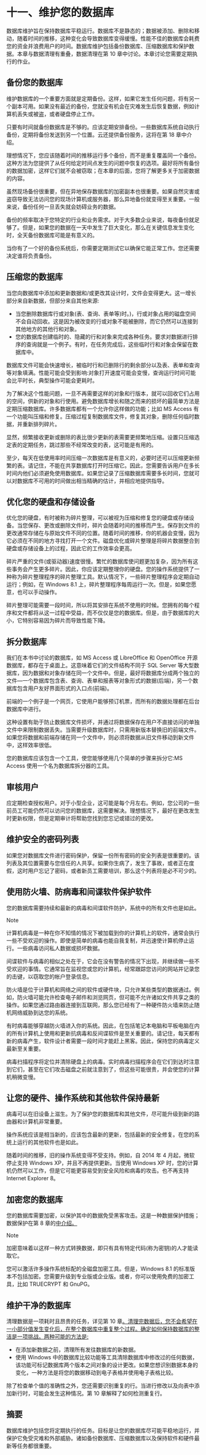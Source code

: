# 十一、维护您的数据库

数据库维护旨在保持数据库平稳运行。数据库不是静态的；数据被添加、删除和移动，随着时间的推移，这种变化会导致数据库变得缓慢。性能不佳的数据库会耗费您的资金并浪费用户的时间。数据库维护包括备份数据库、压缩数据库和保护数据。本章与数据清理有重叠，数据清理在第 10 章中讨论。本章讨论您需要定期执行的作业。

## 备份您的数据库

维护数据库的一个重要方面就是定期备份。这样，如果它发生任何问题，将有另一个副本可用。如果没有最近的备份，您就没有机会在灾难发生后恢复数据，例如计算机丢失或被盗，或者硬盘停止工作。

只要有时间就备份数据库是不够的。应该定期安排备份。一些数据库系统自动执行备份，定期将备份发送到另一个位置。云还提供备份服务，这将在第 18 章中介绍。

理想情况下，您应该随着时间的推移运行多个备份，而不是重复覆盖同一个备份。这种方法为您提供了从任何给定时间点发生的问题中恢复的选项。最好将所有备份的数据加密，这样它们就不会被窃取；在本章的后面，您将了解更多关于加密数据的内容。

虽然现场备份很重要，但在异地保存数据库的加密副本也很重要。如果自然灾害或盗窃导致无法访问您的现场计算机或服务器，那么异地备份就变得至关重要。一般来说，备份任何一旦丢失就会妨碍业务的数据。

备份的频率取决于您特定的行业和业务需求。对于大多数企业来说，每夜备份就足够了。但是，如果您的数据在一天中发生了巨大变化，那么在关键信息发生变化时，全天备份数据库可能是有意义的。

当你有了一个好的备份系统后，你需要定期测试它以确保它能正常工作。您还需要决定谁将负责备份。

## 压缩您的数据库

当您向数据库中添加和更新数据和/或更改其设计时，文件会变得更大。这一增长部分来自新数据，但部分来自其他来源:

*   当您删除数据库行或对象(表、查询、表单等)时。)，行或对象占用的磁盘空间不会自动回收。这是因为被改变的行或对象不能被删除，而它仍然可以连接到其他地方的其他行和对象。
*   您的数据库创建临时的、隐藏的行和对象来完成各种任务。要求对数据进行排序的查询就是一个例子。有时，在任务完成后，这些临时行和对象会保留在数据库中。

数据库文件可能会快速增长，被临时行和已删除行的剩余部分以及表、表单和查询等对象填满。性能可能会受到影响:对象打开速度可能会变慢，查询运行时间可能会比平时长，典型操作可能会更耗时。

为了解决这个性能问题，一旦不再需要这样的对象和行版本，就可以回收它们占用的空间，供新的对象和行使用。避免数据库增长和随之而来的损坏的最简单方法是定期压缩数据库。许多数据库都有一个允许你这样做的功能；比如 MS Access 有一个功能叫压缩和修复。压缩过程复制数据库文件，修复其对象，删除任何临时数据，并重新排列碎片。

显然，频繁接收更新或删除的表比很少更新的表需要更频繁地压缩。设置只压缩选定表的定期任务，跳过那些不经常改变的表，这可能是有用的。

至少，每天在低使用率时间压缩一次数据库是有意义的，必要时还可以压缩更新频繁的表。请记住，不能在共享数据库打开时压缩它。因此，您需要告诉用户在多长时间内他们必须避免使用数据库。如果您记录了压缩数据库需要多长时间，您就可以对数据库不可用的时间做出相当精确的估计，并相应地提供指导。

## 优化您的硬盘和存储设备

优化您的硬盘，有时被称为碎片整理，可以被视为压缩和修复您的硬盘或存储设备。当您保存、更改或删除文件时，碎片会随着时间的推移而产生。保存到文件的更改通常存储在与原始文件不同的位置。随着时间的推移，你的机器会变慢，因为它必须在不同的地方寻找打开一个文件。磁盘优化或碎片整理是将碎片数据整合到硬盘或存储设备上的过程，因此它的工作效率会更高。

碎片严重的文件(或驱动器)速度很慢。繁忙的数据库使问题更加复杂，因为所有这些事务会产生更多碎片。因此，你应该定期整理你的硬盘。您的操作系统提供了一种称为碎片整理程序的碎片整理工具。默认情况下，一些碎片整理程序会定期自动运行；例如，在 Windows 8.1 上，碎片整理程序每周运行一次。但是，如果您愿意，也可以手动操作。

碎片整理可能需要一段时间，所以将其安排在系统不使用的时候。您拥有的每个程序和文件都将从这一过程中受益，而不仅仅是您的数据库。但是，由于数据库的大小，它特别容易因为碎片而导致性能下降。

## 拆分数据库

我们在本书中讨论的数据库，如 MS Access 或 LibreOffice 和 OpenOffice 开源数据库，都存在于桌面上。这意味着它们的文件结构不同于 SQL Server 等大型数据库，因为数据和对象存储在同一个文件中。但是，最好将数据库分成两个独立的文件—一个数据库包含表、查询、表单和报表等对象形式的数据(后端)，另一个数据库包含用户友好界面形式的入口点(前端)。

前端的一个例子是一个网页，它使用户能够预订机票，而所有的数据处理都在后台数据库中进行。

这种设置有助于防止数据库文件损坏，并通过将数据保存在用户不直接访问的单独文件中来限制数据丢失。当需要升级数据库时，只需用新版本替换旧的前端文件。如果您将数据和前端存储在同一个文件中，则必须将数据从旧文件移动到新文件中，这样效率很低。

您的数据库应该包含一个工具，使您能够使用几个简单的步骤来拆分它:MS Access 使用一个名为数据库拆分器的工具。

## 审核用户

应定期检查授权用户。对于小型企业，这可能是每个月左右。例如，您公司的一些前员工可能仍然可以访问您的数据库，这需要解决。理想情况下，最好在更改发生时更新权限，但是定期审计将帮助您找到您忘记或错过的更改。

## 维护安全的密码列表

如果您对数据库文件进行密码保护，保留一份所有密码的安全列表是很重要的。该列表及其位置需要与您信任的人共享。如果你生病了，发生了事故，或者正在度假，这时用户忘记了密码，或者新员工需要培训，那么这个列表将是必不可少的。

## 使用防火墙、防病毒和间谍软件保护软件

您的数据库需要持续和最新的病毒和间谍软件防护，系统中的所有文件也是如此。

Note

计算机病毒是一种在你不知情的情况下被加载到你的计算机上的软件，通常会执行一些不受欢迎的操作。即使是简单的病毒也能自我复制，并迅速使计算机停止运行。一些病毒访问私人数据或损坏数据。

间谍软件与病毒的相似之处在于，它会在没有警告的情况下出现，并继续做一些不受欢迎的事情。它通常旨在监视您或您的计算机，经常跟踪您访问的网站并记录您的击键，以窃取您的帐户登录信息。

防火墙是位于计算机和网络之间的软件或硬件块，只允许某些类型的数据通过。例如，防火墙可能允许检查电子邮件和浏览网页，但可能不允许诸如文件共享之类的操作。如果您通过路由器连接到互联网，那么您已经有了一种硬件防火墙来防止随机网络威胁到达您的系统。

有时病毒能够穿越防火墙进入你的系统。因此，在包括笔记本电脑和平板电脑在内的所有计算机上使用和更新抗病毒和反间谍软件是至关重要的。请记住，每天都有新的病毒产生，软件设计者需要一段时间才能赶上黑客。因此，保持您的病毒定义最新至关重要。

病毒扫描程序将定位并清除硬盘上的病毒。实时病毒扫描程序会在它们到达时注意到它们，甚至在它们攻击磁盘之前就注意到了，但这些可能很贵，并会使您的计算机稍微变慢。

## 让您的硬件、操作系统和其他软件保持最新

病毒可以在旧设备上滋生。为了保护您的数据库和其他文件，尽可能升级到新的路由器和计算机非常重要。

操作系统应该是相当新的，应该包含最新的更新，包括最新的安全修复。在您的系统上运行的其他软件也是如此。

随着时间的推移，旧的操作系统变得不受支持。例如，自 2014 年 4 月起，微软停止支持 Windows XP，并且不再提供更新。当使用 Windows XP 时，您的计算机仍然可以工作，但是它可能更容易受到安全风险和病毒的攻击。也不再支持 Internet Explorer 8。

## 加密您的数据库

您的数据库需要加密，以保护其中的数据免受黑客攻击。这是一种数据保护措施；数据保护在第 8 章的[中介绍。](08.html)

Note

加密意味着以这样一种方式转换数据，即只有具有特定代码(称为密钥)的人才能读取它。

您可以激活许多操作系统标配的全磁盘加密工具。但是，Windows 8.1 的标准版本不包括加密。您需要升级到专业版或企业版。或者，你可以使用免费的加密工具，比如 TRUECRYPT 和 GnuPG。

## 维护干净的数据库

清理数据是一项耗时且昂贵的任务，详见第 10 章[。清理完数据后，您不会希望在一小部分值发生变化后，在整个数据库中重复整个过程。确定如何保持数据库的整洁是一项挑战。两种可能的方法是:](10.html)

*   在添加新数据之前，清理所有发往数据库的新数据。
*   使用 Windows 中的数据库比较功能等工具清除数据库中修改过的任何数据，该功能可标记数据库两个版本之间对象的设计更改。如果您想识别数据本身的变化，一种方法是将您的数据移动到电子表格并使用电子表格比较。

除了检查单个值的准确性之外，您还需要识别重复的行。当进行修改以及向表中添加新行时，可能会发生这种情况。第 10 章解释了如何检测重复行。

## 摘要

数据库维护包括您将定期执行的任务。目标是让您的数据库尽可能平稳地运行，并保护它免受灾难和外部威胁。诸如备份数据库、压缩数据库以及保持软件和硬件最新等任务都很重要。